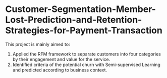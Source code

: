# Customer-Segmentation-Member-Lost-Prediction-and-Retention-Strategies-for-Payment-Transaction

This project is mainly aimed to:
1. Applied the RFM framework to separate customers into four categories by their engagement and value for the service.
2. Identified criteria of the potential churn with Semi-supervised Learning and predicted according to business context.
